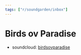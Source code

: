 ```yaml
---
tags: ["r/soundgarden/inbox"]
---
```


# Birds ov Paradise
- soundcloud: [birdsovparadise](https://soundcloud.com/birdsovparadise)